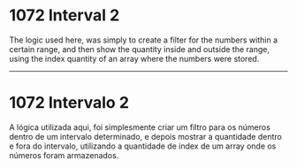 # 1072 Interval 2

The logic used here, was simply to create a filter for the numbers within a certain range, and then show the quantity inside and outside the range, using the index quantity of an array where the numbers were stored.
___

# 1072 Intervalo 2

A lógica utilizada aqui, foi simplesmente criar um filtro para os números dentro de um intervalo determinado, e depois mostrar a quantidade dentro e fora do intervalo, utilizando a quantidade de index de um array onde os números foram armazenados.


